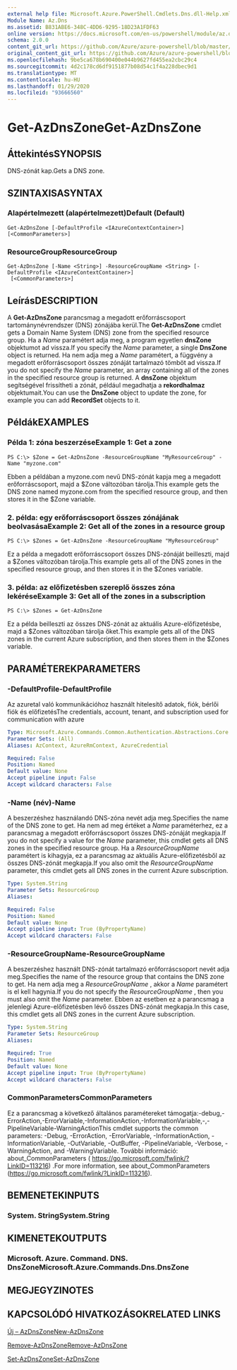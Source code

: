 ```yaml
---
external help file: Microsoft.Azure.PowerShell.Cmdlets.Dns.dll-Help.xml
Module Name: Az.Dns
ms.assetid: B831ABE6-348C-4DD6-9295-18D23A1FDF63
online version: https://docs.microsoft.com/en-us/powershell/module/az.dns/get-azdnszone
schema: 2.0.0
content_git_url: https://github.com/Azure/azure-powershell/blob/master/src/Dns/Dns/help/Get-AzDnsZone.md
original_content_git_url: https://github.com/Azure/azure-powershell/blob/master/src/Dns/Dns/help/Get-AzDnsZone.md
ms.openlocfilehash: 9be5ca678b690400e044b9627fd455ea2cbc29c4
ms.sourcegitcommit: 4d2c178cd6df9151877b08d54c1f4a228dbec9d1
ms.translationtype: MT
ms.contentlocale: hu-HU
ms.lasthandoff: 01/29/2020
ms.locfileid: "93666560"
---
```

# <span data-ttu-id="4ebcf-101">Get-AzDnsZone</span><span class="sxs-lookup"><span data-stu-id="4ebcf-101">Get-AzDnsZone</span></span>

## <span data-ttu-id="4ebcf-102">Áttekintés</span><span class="sxs-lookup"><span data-stu-id="4ebcf-102">SYNOPSIS</span></span>
<span data-ttu-id="4ebcf-103">DNS-zónát kap.</span><span class="sxs-lookup"><span data-stu-id="4ebcf-103">Gets a DNS zone.</span></span>

## <span data-ttu-id="4ebcf-104">SZINTAXISA</span><span class="sxs-lookup"><span data-stu-id="4ebcf-104">SYNTAX</span></span>

### <span data-ttu-id="4ebcf-105">Alapértelmezett (alapértelmezett)</span><span class="sxs-lookup"><span data-stu-id="4ebcf-105">Default (Default)</span></span>
```
Get-AzDnsZone [-DefaultProfile <IAzureContextContainer>] [<CommonParameters>]
```

### <span data-ttu-id="4ebcf-106">ResourceGroup</span><span class="sxs-lookup"><span data-stu-id="4ebcf-106">ResourceGroup</span></span>
```
Get-AzDnsZone [-Name <String>] -ResourceGroupName <String> [-DefaultProfile <IAzureContextContainer>]
 [<CommonParameters>]
```

## <span data-ttu-id="4ebcf-107">Leírás</span><span class="sxs-lookup"><span data-stu-id="4ebcf-107">DESCRIPTION</span></span>
<span data-ttu-id="4ebcf-108">A **Get-AzDnsZone** parancsmag a megadott erőforráscsoport tartománynévrendszer (DNS) zónájába kerül.</span><span class="sxs-lookup"><span data-stu-id="4ebcf-108">The **Get-AzDnsZone** cmdlet gets a Domain Name System (DNS) zone from the specified resource group.</span></span>
<span data-ttu-id="4ebcf-109">Ha a *Name* paramétert adja meg, a program egyetlen **dnsZone** objektumot ad vissza.</span><span class="sxs-lookup"><span data-stu-id="4ebcf-109">If you specify the *Name* parameter, a single **DnsZone** object is returned.</span></span>
<span data-ttu-id="4ebcf-110">Ha nem adja meg a *Name* paramétert, a függvény a megadott erőforráscsoport összes zónáját tartalmazó tömböt ad vissza.</span><span class="sxs-lookup"><span data-stu-id="4ebcf-110">If you do not specify the *Name* parameter, an array containing all of the zones in the specified resource group is returned.</span></span>
<span data-ttu-id="4ebcf-111">A **dnsZone** objektum segítségével frissítheti a zónát, például megadhatja a **rekordhalmaz** objektumait.</span><span class="sxs-lookup"><span data-stu-id="4ebcf-111">You can use the **DnsZone** object to update the zone, for example you can add **RecordSet** objects to it.</span></span>

## <span data-ttu-id="4ebcf-112">Példák</span><span class="sxs-lookup"><span data-stu-id="4ebcf-112">EXAMPLES</span></span>

### <span data-ttu-id="4ebcf-113">Példa 1: zóna beszerzése</span><span class="sxs-lookup"><span data-stu-id="4ebcf-113">Example 1: Get a zone</span></span>
```
PS C:\> $Zone = Get-AzDnsZone -ResourceGroupName "MyResourceGroup" -Name "myzone.com"
```

<span data-ttu-id="4ebcf-114">Ebben a példában a myzone.com nevű DNS-zónát kapja meg a megadott erőforráscsoport, majd a $Zone változóban tárolja.</span><span class="sxs-lookup"><span data-stu-id="4ebcf-114">This example gets the DNS zone named myzone.com from the specified resource group, and then stores it in the $Zone variable.</span></span>

### <span data-ttu-id="4ebcf-115">2. példa: egy erőforráscsoport összes zónájának beolvasása</span><span class="sxs-lookup"><span data-stu-id="4ebcf-115">Example 2: Get all of the zones in a resource group</span></span>
```
PS C:\> $Zones = Get-AzDnsZone -ResourceGroupName "MyResourceGroup"
```

<span data-ttu-id="4ebcf-116">Ez a példa a megadott erőforráscsoport összes DNS-zónáját beilleszti, majd a $Zones változóban tárolja.</span><span class="sxs-lookup"><span data-stu-id="4ebcf-116">This example gets all of the DNS zones in the specified resource group, and then stores it in the $Zones variable.</span></span>

### <span data-ttu-id="4ebcf-117">3. példa: az előfizetésben szereplő összes zóna lekérése</span><span class="sxs-lookup"><span data-stu-id="4ebcf-117">Example 3: Get all of the zones in a subscription</span></span>
```
PS C:\> $Zones = Get-AzDnsZone
```

<span data-ttu-id="4ebcf-118">Ez a példa beilleszti az összes DNS-zónát az aktuális Azure-előfizetésbe, majd a $Zones változóban tárolja őket.</span><span class="sxs-lookup"><span data-stu-id="4ebcf-118">This example gets all of the DNS zones in the current Azure subscription, and then stores them in the $Zones variable.</span></span>

## <span data-ttu-id="4ebcf-119">PARAMÉTEREK</span><span class="sxs-lookup"><span data-stu-id="4ebcf-119">PARAMETERS</span></span>

### <span data-ttu-id="4ebcf-120">-DefaultProfile</span><span class="sxs-lookup"><span data-stu-id="4ebcf-120">-DefaultProfile</span></span>
<span data-ttu-id="4ebcf-121">Az azuretal való kommunikációhoz használt hitelesítő adatok, fiók, bérlői fiók és előfizetés</span><span class="sxs-lookup"><span data-stu-id="4ebcf-121">The credentials, account, tenant, and subscription used for communication with azure</span></span>

```yaml
Type: Microsoft.Azure.Commands.Common.Authentication.Abstractions.Core.IAzureContextContainer
Parameter Sets: (All)
Aliases: AzContext, AzureRmContext, AzureCredential

Required: False
Position: Named
Default value: None
Accept pipeline input: False
Accept wildcard characters: False
```

### <span data-ttu-id="4ebcf-122">-Name (név)</span><span class="sxs-lookup"><span data-stu-id="4ebcf-122">-Name</span></span>
<span data-ttu-id="4ebcf-123">A beszerzéshez használandó DNS-zóna nevét adja meg.</span><span class="sxs-lookup"><span data-stu-id="4ebcf-123">Specifies the name of the DNS zone to get.</span></span>
<span data-ttu-id="4ebcf-124">Ha nem ad meg értéket a *Name* paraméterhez, ez a parancsmag a megadott erőforráscsoport összes DNS-zónáját megkapja.</span><span class="sxs-lookup"><span data-stu-id="4ebcf-124">If you do not specify a value for the *Name* parameter, this cmdlet gets all DNS zones in the specified resource group.</span></span>
<span data-ttu-id="4ebcf-125">Ha a *ResourceGroupName* paramétert is kihagyja, ez a parancsmag az aktuális Azure-előfizetésből az összes DNS-zónát megkapja.</span><span class="sxs-lookup"><span data-stu-id="4ebcf-125">If you also omit the *ResourceGroupName* parameter, this cmdlet gets all DNS zones in the current Azure subscription.</span></span>

```yaml
Type: System.String
Parameter Sets: ResourceGroup
Aliases:

Required: False
Position: Named
Default value: None
Accept pipeline input: True (ByPropertyName)
Accept wildcard characters: False
```

### <span data-ttu-id="4ebcf-126">-ResourceGroupName</span><span class="sxs-lookup"><span data-stu-id="4ebcf-126">-ResourceGroupName</span></span>
<span data-ttu-id="4ebcf-127">A beszerzéshez használt DNS-zónát tartalmazó erőforráscsoport nevét adja meg.</span><span class="sxs-lookup"><span data-stu-id="4ebcf-127">Specifies the name of the resource group that contains the DNS zone to get.</span></span>
<span data-ttu-id="4ebcf-128">Ha nem adja meg a *ResourceGroupName* , akkor a *Name* paramétert is el kell hagynia.</span><span class="sxs-lookup"><span data-stu-id="4ebcf-128">If you do not specify the *ResourceGroupName* , then you must also omit the *Name* parameter.</span></span>
<span data-ttu-id="4ebcf-129">Ebben az esetben ez a parancsmag a jelenlegi Azure-előfizetésben lévő összes DNS-zónát megkapja.</span><span class="sxs-lookup"><span data-stu-id="4ebcf-129">In this case, this cmdlet gets all DNS zones in the current Azure subscription.</span></span>

```yaml
Type: System.String
Parameter Sets: ResourceGroup
Aliases:

Required: True
Position: Named
Default value: None
Accept pipeline input: True (ByPropertyName)
Accept wildcard characters: False
```

### <span data-ttu-id="4ebcf-130">CommonParameters</span><span class="sxs-lookup"><span data-stu-id="4ebcf-130">CommonParameters</span></span>
<span data-ttu-id="4ebcf-131">Ez a parancsmag a következő általános paramétereket támogatja:-debug,-ErrorAction,-ErrorVariable,-InformationAction,-InformationVariable,-,-PipelineVariable-WarningAction</span><span class="sxs-lookup"><span data-stu-id="4ebcf-131">This cmdlet supports the common parameters: -Debug, -ErrorAction, -ErrorVariable, -InformationAction, -InformationVariable, -OutVariable, -OutBuffer, -PipelineVariable, -Verbose, -WarningAction, and -WarningVariable.</span></span> <span data-ttu-id="4ebcf-132">További információ: about_CommonParameters ( https://go.microsoft.com/fwlink/?LinkID=113216) .</span><span class="sxs-lookup"><span data-stu-id="4ebcf-132">For more information, see about_CommonParameters (https://go.microsoft.com/fwlink/?LinkID=113216).</span></span>

## <span data-ttu-id="4ebcf-133">BEMENETEK</span><span class="sxs-lookup"><span data-stu-id="4ebcf-133">INPUTS</span></span>

### <span data-ttu-id="4ebcf-134">System. String</span><span class="sxs-lookup"><span data-stu-id="4ebcf-134">System.String</span></span>

## <span data-ttu-id="4ebcf-135">KIMENETEK</span><span class="sxs-lookup"><span data-stu-id="4ebcf-135">OUTPUTS</span></span>

### <span data-ttu-id="4ebcf-136">Microsoft. Azure. Command. DNS. DnsZone</span><span class="sxs-lookup"><span data-stu-id="4ebcf-136">Microsoft.Azure.Commands.Dns.DnsZone</span></span>

## <span data-ttu-id="4ebcf-137">MEGJEGYZI</span><span class="sxs-lookup"><span data-stu-id="4ebcf-137">NOTES</span></span>

## <span data-ttu-id="4ebcf-138">KAPCSOLÓDÓ HIVATKOZÁSOK</span><span class="sxs-lookup"><span data-stu-id="4ebcf-138">RELATED LINKS</span></span>

[<span data-ttu-id="4ebcf-139">Új – AzDnsZone</span><span class="sxs-lookup"><span data-stu-id="4ebcf-139">New-AzDnsZone</span></span>](./New-AzDnsZone.md)

[<span data-ttu-id="4ebcf-140">Remove-AzDnsZone</span><span class="sxs-lookup"><span data-stu-id="4ebcf-140">Remove-AzDnsZone</span></span>](./Remove-AzDnsZone.md)

[<span data-ttu-id="4ebcf-141">Set-AzDnsZone</span><span class="sxs-lookup"><span data-stu-id="4ebcf-141">Set-AzDnsZone</span></span>](./Set-AzDnsZone.md)

